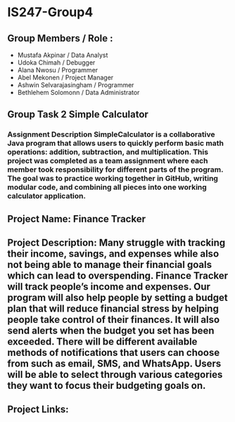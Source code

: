 # IS247-Group4 
## Group Members / Role : 
- Mustafa Akpinar / Data Analyst
- Udoka Chimah  / Debugger
- Alana Nwosu / Programmer
- Abel Mekonen / Project Manager
- Ashwin Selvarajasingham / Programmer
- Bethlehem Solomonn / Data Administrator

## Group Task 2 Simple Calculator 
### Assignment Description SimpleCalculator is a collaborative Java program that allows users to quickly perform basic math operations: addition, subtraction, and multiplication. This project was completed as a team assignment where each member took responsibility for different parts of the program. The goal was to practice working together in GitHub, writing modular code, and combining all pieces into one working calculator application.

## Project Name: Finance Tracker
## Project Description: Many struggle with tracking their income, savings, and expenses while also not being able to manage their financial goals which can lead to overspending. Finance Tracker will track people’s income and expenses. Our program will also help people by setting a budget plan that will reduce financial stress by helping people take control of their finances. It will also send alerts when the budget you set has been exceeded. There will be different available methods of notifications that users can choose from such as email, SMS, and WhatsApp. Users will be able to select through various categories they want to focus their budgeting goals on.


## Project Links: 

